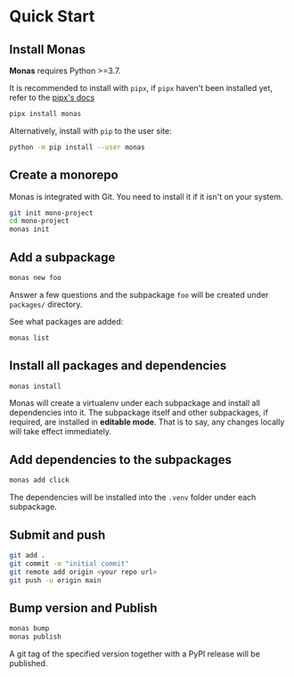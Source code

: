 # Quick Start

## Install Monas

**Monas** requires Python >=3.7.

It is recommended to install with `pipx`, if `pipx` haven't been installed yet, refer to the [pipx's docs](https://github.com/pipxproject/pipx)

```bash
pipx install monas
```

Alternatively, install with `pip` to the user site:

```bash
python -m pip install --user monas
```

## Create a monorepo

Monas is integrated with Git. You need to install it if it isn't on your system.

```bash
git init mono-project
cd mono-project
monas init
```

## Add a subpackage

```bash
monas new foo
```

Answer a few questions and the subpackage `foo` will be created under `packages/` directory.

See what packages are added:

```bash
monas list
```

## Install all packages and dependencies

```bash
monas install
```

Monas will create a virtualenv under each subpackage and install all dependencies into it.
The subpackage itself and other subpackages, if required, are installed in **editable mode**.
That is to say, any changes locally will take effect immediately.

## Add dependencies to the subpackages

```bash
monas add click
```

The dependencies will be installed into the `.venv` folder under each subpackage.

## Submit and push

```bash
git add .
git commit -m "initial commit"
git remote add origin <your repo url>
git push -u origin main
```

## Bump version and Publish

```bash
monas bump
monas publish
```

A git tag of the specified version together with a PyPI release will be published.
